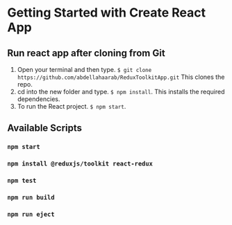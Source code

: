 # Getting Started with Create React App

## Run react app after cloning from Git

1. Open your terminal and then type. `$ git clone https://github.com/abdellahaarab/ReduxToolkitApp.git` This clones the repo.
2. cd into the new folder and type. `$ npm install`. This installs the required dependencies.
3. To run the React project. `$ npm start`.

## Available Scripts

### `npm start`

### `npm install @reduxjs/toolkit react-redux`

### `npm test`

### `npm run build`

### `npm run eject`
